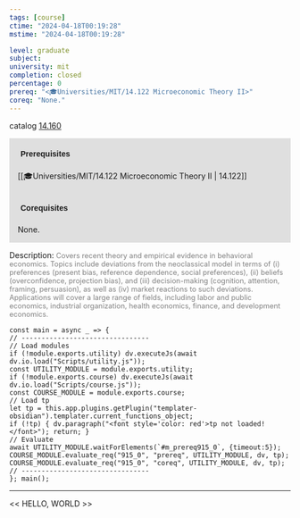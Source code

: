 ```yaml
---
tags: [course]
ctime: "2024-04-18T00:19:28"
mstime: "2024-04-18T00:19:28"

level: graduate
subject: 
university: mit
completion: closed
percentage: 0
prereq: "<🎓Universities/MIT/14.122 Microeconomic Theory II>"
coreq: "None."
---
```


catalog [14.160](http://student.mit.edu/catalog/m14a.html#14.160)

<span style="display: block; padding: 15px; background-color: rgb(100, 100, 100, 0.2);"><font id="m_prereq915_0" style="display: block; font-family: Arial, sans-serif; font-weight: bold; padding: 5px">Prerequisites</font><br><span id="prereq915_0">[[🎓Universities/MIT/14.122 Microeconomic Theory II | 14.122]]</span></span>
<span style="display: block; padding: 15px; background-color: rgb(100, 100, 100, 0.2);"><font id="m_coreq915_0" style="display: block; font-family: Arial, sans-serif; font-weight: bold; padding: 5px">Corequisites</font><br><span id="coreq915_0">None.</span></span>

<font style="">Description:</font>
<font style="color: grey; font-size: 0.8rem;">Covers recent theory and empirical evidence in behavioral economics. Topics include deviations from the neoclassical model in terms of (i) preferences (present bias, reference dependence, social preferences), (ii) beliefs (overconfidence, projection bias), and (iii) decision-making (cognition, attention, framing, persuasion), as well as (iv) market reactions to such deviations. Applications will cover a large range of fields, including labor and public economics, industrial organization, health economics, finance, and development economics.</font>

```dataviewjs
const main = async _ => {
// --------------------------------
// Load modules
if (!module.exports.utility) dv.executeJs(await dv.io.load("Scripts/utility.js"));
const UTILITY_MODULE = module.exports.utility;
if (!module.exports.course) dv.executeJs(await dv.io.load("Scripts/course.js"));
const COURSE_MODULE = module.exports.course;
// Load tp
let tp = this.app.plugins.getPlugin("templater-obsidian").templater.current_functions_object;
if (!tp) { dv.paragraph("<font style='color: red'>tp not loaded!</font>"); return; }
// Evaluate
await UTILITY_MODULE.waitForElements(`#m_prereq915_0`, {timeout:5});
COURSE_MODULE.evaluate_req("915_0", "prereq", UTILITY_MODULE, dv, tp);
COURSE_MODULE.evaluate_req("915_0", "coreq", UTILITY_MODULE, dv, tp);
// --------------------------------
}; main();
```

---

<< HELLO, WORLD >>
